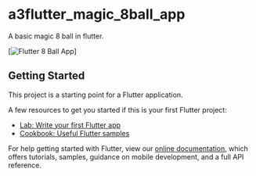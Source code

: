 # a3flutter_magic_8ball_app

A basic magic 8 ball in flutter.


  



[![Flutter 8 Ball App](https://yt-embed.herokuapp.com/embed?v=Vbq0GVWeqvE)]



## Getting Started

This project is a starting point for a Flutter application.

A few resources to get you started if this is your first Flutter project:

- [Lab: Write your first Flutter app](https://flutter.dev/docs/get-started/codelab)
- [Cookbook: Useful Flutter samples](https://flutter.dev/docs/cookbook)

For help getting started with Flutter, view our
[online documentation](https://flutter.dev/docs), which offers tutorials,
samples, guidance on mobile development, and a full API reference.
